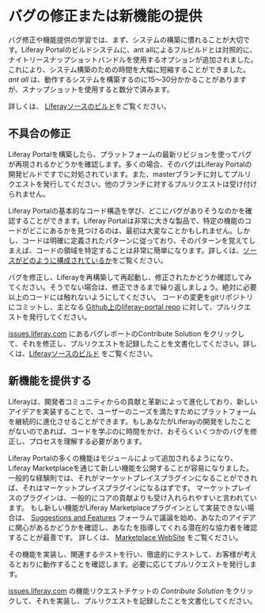 # バグの修正または新機能の提供

バグ修正や機能提供の学習では、まず、システムの構築に慣れることが大切です。Liferay Portalのビルドシステムに、ant allによるフルビルドとは対照的に、ナイトリースナップショットバンドルを使用するオプションが追加されました。これにより、システム構築のための時間を大幅に短縮することができました。*ant all* は、動作するシステムを構築するのに15〜30分かかることがありますが、スナップショットを使用すると数分で済みます。

詳しくは、 [Liferayソースのビルド](./building-liferay-source.md)をご覧ください。

## 不具合の修正

Liferay Portalを構築したら、プラットフォームの最新リビジョンを使ってバグが再現されるかどうかを確認します。多くの場合、そのバグはLiferay Portalの開発ビルドですでに対処されています。また、masterブランチに対してプルリクエストを発行してください。他のブランチに対するプルリクエストは受け付けられません。

Liferay Portalの基本的なコード構造を学び、どこにバグがありそうなのかを確認することができます。Liferay Portalは非常に大きな製品で、特定の機能のコードがどこにあるかを見つけるのは、最初は大変なことかもしれません。しかし、コードは明確に定義されたパターンに従っており、そのパターンを覚えてしまえば、コードの領域を特定することは非常に簡単になります。詳しくは、[ソースがどのように構成されているか](./organizing-the-source.md)をご覧ください。

バグを修正し、Liferayを再構築して再起動し、修正されたかどうか確認してみてください。そうでない場合は、修正できるまで繰り返しましょう。絶対に必要以上のコードには触れないようにしてください。
コードの変更をgitリポジトリにコミットし、主となる [Github上のliferay-portal repo](https://github.com/liferay/liferay-portal) に対して、プルリクエストを発行してください。

[issues.liferay.com](https://issues.liferay.com/secure/Dashboard.jspa) にあるバグレポートのContribute Solution をクリックして、それを修正し、プルリクエストを記録したことを文書化してください。詳しくは、[Liferayソースのビルド](./building-liferay-source.md) をご覧ください。

## 新機能を提供する

Liferayは、開発者コミュニティからの貢献と革新によって進化しており、新しいアイデアを実装することで、ユーザーのニーズを満たすためにプラットフォームを継続的に進化させることができます。もしあなたがLiferayの開発をしたことがないのであれば、コードを学ぶのに時間をかけ、おそらくいくつかのバグを修正し、プロセスを理解する必要があります。 

Liferay Portalの多くの機能はモジュールによって追加されるようになり、Liferay Marketplaceを通じて新しい機能を公開することが容易になりました。 一般的な経験則では、それがマーケットプレイスプラグインになることができれば、それはマーケットプレイスプラグインになるはずです。 マーケットプレイスのプラグインは、一般的にコアの貢献よりも受け入れられやすいと言われています。 もし新しい機能がLiferay Marketplaceプラグインとして実装できない場合は、 [Suggestions and Features](https://liferay.dev/en/forums-redirect/-/message_boards/category/1108052) フォーラムで議論を始め、あなたのアイデアに関心があるかどうかを確認し、あなたを指導してくれる潜在的な協力者を確認することが最善です。 詳しくは、 [Marketplace WebSite](https://marketplace.liferay.dev/) をご覧ください。

その機能を実装し、関連するテストを行い、徹底的にテストして、お客様が考えるとおりに動作することを確認します。必要に応じてプルリクエストを発行します。

[issues.liferay.com](https://issues.liferay.com/secure/Dashboard.jspa) の機能リクエストチケットの *Contribute Solution* をクリックして、それを実装し、プルリクエストを記録したことを文書化してください。